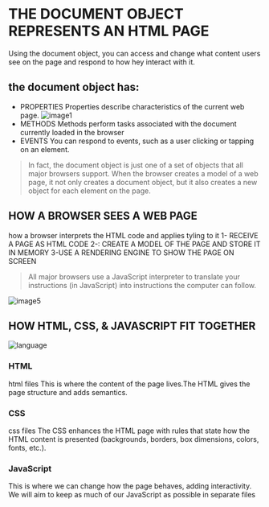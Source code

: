 # THE DOCUMENT OBJECT REPRESENTS AN HTML PAGE
 Using the document object, you can access and change what content users see on the page and respond to how hey interact with it.

## the document object has: 
* PROPERTIES 
 Properties describe characteristics of the current 
 web page.
![image1](https://cdn.searchenginejournal.com/wp-content/uploads/2020/07/tab-title-browser-5f1a882fa204a.png)
* METHODS
Methods perform tasks associated with the 
document currently loaded in the browser
* EVENTS
You can respond to events, such as a user clicking or 
tapping on an element.

>In fact, the document object is just one of a set of 
objects that all major browsers support. When the 
browser creates a model of a web page, it not only 
creates a document object, but it also creates a 
new object for each element on the page.

## HOW A BROWSER SEES A WEB PAGE 
how a browser interprets the HTML code and applies tyling to it
1- RECEIVE A PAGE AS HTML CODE
2-: CREATE A MODEL OF THE PAGE AND STORE IT IN MEMORY
3-USE A RENDERING ENGINE TO SHOW THE PAGE ON SCREEN 

>All major browsers use a JavaScript interpreter to translate your instructions (in JavaScript) into instructions the computer can follow. 

![image5](https://i.ytimg.com/vi/90kC1YLNF3U/maxresdefault.jpg)

## HOW HTML, CSS, & JAVASCRIPT FIT TOGETHER
![language](https://freshdesignweb.com/wp-content/uploads/site/CSS-SVG-Animated-Circles.jpg)
### HTML
html files This is where the content of the page lives.The HTML gives the page structure and adds semantics. 

### CSS 
css files The CSS enhances the HTML page with rules that state how the HTML content is presented (backgrounds, borders, box dimensions, colors, fonts, etc.). 

### JavaScript
This is where we can change how the page behaves, adding interactivity. We will aim to keep as much of our JavaScript as possible in separate files




